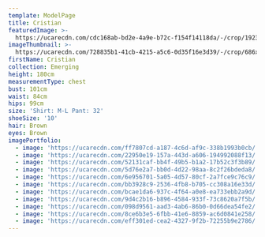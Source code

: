 ```yaml
---
template: ModelPage
title: Cristian
featuredImage: >-
  https://ucarecdn.com/cdc168ab-bd2e-4a9e-b72c-f154f14118da/-/crop/1923x1385/0,499/-/preview/
imageThumbnail: >-
  https://ucarecdn.com/728835b1-41cb-4215-a5c6-0d35f16e3d39/-/crop/686x904/101,0/-/preview/
firstName: Cristian
collection: Emerging
height: 180cm
measurementType: chest
bust: 101cm
waist: 84cm
hips: 99cm
size: 'Shirt: M-L Pant: 32'
shoeSize: '10'
hair: Brown
eyes: Brown
imagePortfolio:
  - image: 'https://ucarecdn.com/ff7807cd-a187-4c6d-af9c-338b1993b0cb/'
  - image: 'https://ucarecdn.com/22950e19-157a-443d-a606-194992088f13/'
  - image: 'https://ucarecdn.com/52131caf-bb4f-49b5-b1a2-17b52c3f3b89/'
  - image: 'https://ucarecdn.com/5d76e2a7-bb0d-4d22-98aa-8c2f26bdeda8/'
  - image: 'https://ucarecdn.com/6e956701-5a05-4d57-80cf-2a7fce9c76c9/'
  - image: 'https://ucarecdn.com/bb3928c9-2536-4fb8-b705-cc308a16e33d/'
  - image: 'https://ucarecdn.com/bcae1da6-937c-4f64-a0e8-ea733ebb2a9d/'
  - image: 'https://ucarecdn.com/9d4c2b16-b896-4584-933f-73c8620a7f5b/'
  - image: 'https://ucarecdn.com/098d9561-aad3-4ab6-86b0-0d66dea54fe2/'
  - image: 'https://ucarecdn.com/8ce6b3e5-6fbb-41e6-8859-ac6d0841e258/'
  - image: 'https://ucarecdn.com/eff301ed-cea2-4327-9f2b-72255b9e2786/'
---
```


